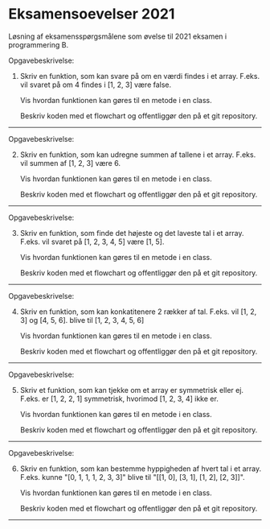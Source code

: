 # Eksamensoevelser 2021
Løsning af eksamensspørgsmålene som øvelse til 2021 eksamen i programmering B. 

Opgavebeskrivelse:

1.  Skriv en funktion, som kan svare på om en værdi findes i et array.
    F.eks. vil svaret på om 4 findes i [1, 2, 3] være false.

    Vis hvordan funktionen kan gøres til en metode i en class.

    Beskriv koden med et flowchart og offentliggør den på et git repository.
    
_________________________________________________________________________________________
    
Opgavebeskrivelse: 

2.  Skriv en funktion, som kan udregne summen af tallene i et array.
    F.eks. vil summen af [1, 2, 3] være 6.

    Vis hvordan funktionen kan gøres til en metode i en class.

    Beskriv koden med et flowchart og offentliggør den på et git repository.
    
_________________________________________________________________________________________
    
Opgavebeskrivelse:

3.  Skriv en funktion, som finde det højeste og det laveste tal i et array.
    F.eks. vil svaret på [1, 2, 3, 4, 5] være [1, 5].

    Vis hvordan funktionen kan gøres til en metode i en class.

    Beskriv koden med et flowchart og offentliggør den på et git repository.
    
_________________________________________________________________________________________

Opgavebeskrivelse:

4.  Skriv en funktion, som kan konkatitenere 2 rækker af tal.
    F.eks. vil [1, 2, 3] og [4, 5, 6]. blive til [1, 2, 3, 4, 5, 6]

    Vis hvordan funktionen kan gøres til en metode i en class.

    Beskriv koden med et flowchart og offentliggør den på et git repository.

_________________________________________________________________________________________

Opgavebeskrivelse:

5.  Skriv et funktion, som kan tjekke om et array er symmetrisk eller ej.
    F.eks. er [1, 2, 2, 1] symmetrisk, hvorimod [1, 2, 3, 4] ikke er.

    Vis hvordan funktionen kan gøres til en metode i en class.

    Beskriv koden med et flowchart og offentliggør den på et git repository.

_________________________________________________________________________________________

Opgavebeskrivelse:

6.  Skriv en funktion, som kan bestemme hyppigheden af hvert tal i et array.
    F.eks. kunne "[0, 1, 1, 1, 2, 3, 3]" blive til "[[1, 0], [3, 1], [1, 2], [2, 3]]".

    Vis hvordan funktionen kan gøres til en metode i en class.

    Beskriv koden med et flowchart og offentliggør den på et git repository.

_________________________________________________________________________________________
